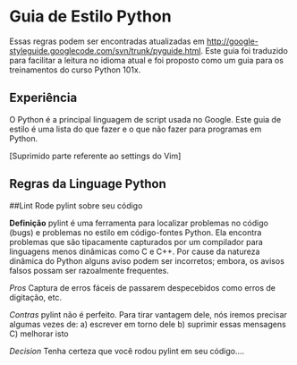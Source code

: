 Guia de Estilo Python
========================
Essas regras podem ser encontradas atualizadas em  http://google-styleguide.googlecode.com/svn/trunk/pyguide.html.
Este guia foi traduzido para facilitar a leitura no idioma atual e foi proposto como um guia para os treinamentos 
do curso Python 101x. 

Experiência
------------
O Python é a principal linguagem de script usada no Google. Este guia de estilo é uma lista do que
fazer e o que não fazer para programas em Python.

  [Suprimido parte referente ao settings do Vim]
  
Regras da Linguage Python
--------------------------

##Lint
  Rode pylint sobre seu código
  
  **Definição**
  pylint é uma ferramenta para localizar problemas no código (bugs) e problemas no estilo em
  código-fontes Python. Ela encontra problemas que são tipacamente capturados por um compilador
  para linguagens menos dinâmicas como C e C++. Por cause da natureza dinâmica do Python alguns
  aviso podem ser incorretos; embora, os avisos falsos possam ser razoalmente frequentes.
  
  *Pros*
  Captura de erros fáceis de passarem despecebidos como erros de digitação, etc.
  
  *Contras*
  pylint não é perfeito. Para tirar vantagem dele, nós iremos precisar algumas vezes de: 
  a) escrever em torno dele b) suprimir essas mensagens C) melhorar isto
  
  *Decision*
  Tenha certeza que você rodou pylint em seu código....

